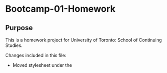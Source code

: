 # Bootcamp-01-Homework

## Purpose

This is a homework project for University of Toronto: School of Continuing Studies.

Changes included in this file:
  - Moved stylesheet under the <title> tag
  - Changed .header and .footer to <header> and <footer>
  - Added other appropriate tags
  - Restructured index.html and style.css
  - Added alt attributes to images
  - Added title
  - Changed .hero class to match image name
  - Fixed link by adding id
  - Added commentation

## Link
https://ericfrancey.github.io/Bootcamp-01-Homework/

## Screenshot
  ```md
    ![alt text](assets/images/ProjScreen.png)
    ```
  
## Credits
All credits to Sal and the gang!
